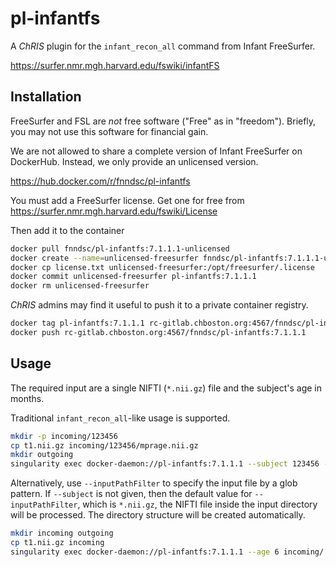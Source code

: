 # pl-infantfs

A _ChRIS_ plugin for the `infant_recon_all` command from Infant FreeSurfer.

https://surfer.nmr.mgh.harvard.edu/fswiki/infantFS

## Installation

FreeSurfer and FSL are _not_ free software ("Free" as in "freedom").
Briefly, you may not use this software for financial gain.

We are not allowed to share a complete version of Infant FreeSurfer on DockerHub.
Instead, we only provide an unlicensed version.

https://hub.docker.com/r/fnndsc/pl-infantfs

You must add a FreeSurfer license.
Get one for free from https://surfer.nmr.mgh.harvard.edu/fswiki/License

Then add it to the container

```bash
docker pull fnndsc/pl-infantfs:7.1.1.1-unlicensed
docker create --name=unlicensed-freesurfer fnndsc/pl-infantfs:7.1.1.1-unlicensed
docker cp license.txt unlicensed-freesurfer:/opt/freesurfer/.license
docker commit unlicensed-freesurfer pl-infantfs:7.1.1.1
docker rm unlicensed-freesurfer
```

_ChRIS_ admins may find it useful to push it to a private container registry.

```bash
docker tag pl-infantfs:7.1.1.1 rc-gitlab.chboston.org:4567/fnndsc/pl-infantfs:7.1.1.1
docker push rc-gitlab.chboston.org:4567/fnndsc/pl-infantfs:7.1.1.1
```

## Usage

The required input are a single NIFTI (`*.nii.gz`) file and the subject's age in months.

Traditional `infant_recon_all`-like usage is supported.

```bash
mkdir -p incoming/123456
cp t1.nii.gz incoming/123456/mprage.nii.gz
mkdir outgoing
singularity exec docker-daemon://pl-infantfs:7.1.1.1 --subject 123456 --age 6 incoming/ outgoing/
```

Alternatively, use `--inputPathFilter` to specify the input file by a glob pattern.
If `--subject` is not given, then the default value for `--inputPathFilter`, which is
`*.nii.gz`, the NIFTI file inside the input directory will be processed.
The directory structure will be created automatically.

```bash
mkdir incoming outgoing
cp t1.nii.gz incoming
singularity exec docker-daemon://pl-infantfs:7.1.1.1 --age 6 incoming/ outgoing/
```
